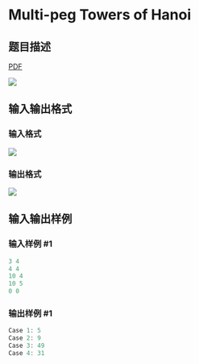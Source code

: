 # Multi-peg Towers of Hanoi

## 题目描述

[problemUrl]: https://uva.onlinejudge.org/index.php?option=com_onlinejudge&Itemid=8&category=16&page=show_problem&problem=1385

[PDF](https://uva.onlinejudge.org/external/104/p10444.pdf)

![](https://cdn.luogu.com.cn/upload/vjudge_pic/UVA10444/b08ae043c16349a4e020bb344c82bd8559661c15.png)

## 输入输出格式

### 输入格式

![](https://cdn.luogu.com.cn/upload/vjudge_pic/UVA10444/9918d07219dee733e043308fe7408963612853cc.png)

### 输出格式

![](https://cdn.luogu.com.cn/upload/vjudge_pic/UVA10444/28c5f29618658abb670593f72b8636cd5eadedfe.png)

## 输入输出样例

### 输入样例 #1

```cpp
3 4
4 4
10 4
10 5
0 0
```


### 输出样例 #1

```cpp
Case 1: 5
Case 2: 9
Case 3: 49
Case 4: 31
```


